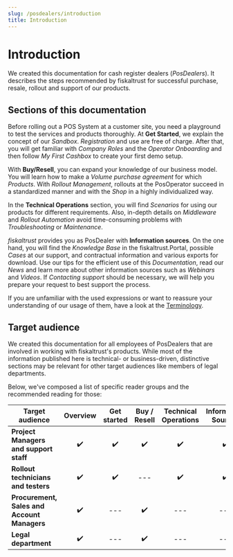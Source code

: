 ```yaml
---
slug: /posdealers/introduction
title: Introduction
---
```

# Introduction
We created this documentation for cash register dealers (_PosDealers_). It describes the steps recommended by fiskaltrust for successful purchase, resale, rollout and support of our products.

## Sections of this documentation
Before rolling out a POS System at a customer site, you need a playground to test the services and products thoroughly. At **Get Started**, we explain the concept of our _Sandbox_. _Registration_ and use are free of charge. After that, you will get familiar with _Company Roles_ and the _Operator Onboarding_ and then follow _My First Cashbox_ to create your first demo setup.

With **Buy/Resell**, you can expand your knowledge of our business model. You will learn how to make a _Volume purchase agreement_ for which _Products_. With _Rollout Management_, rollouts at the PosOperator succeed in a standardized manner and with the _Shop_ in a highly individualized way.  

In the **Technical Operations** section, you will find _Scenarios_ for using our products for different requirements. Also, in-depth details on _Middleware_ and _Rollout Automation_ avoid time-consuming problems with _Troubleshooting_ or _Maintenance_.

_fiskaltrust_ provides you as PosDealer with **Information sources**. On the one hand, you will find the _Knowledge Base_ in the fiskaltrust.Portal,
possible _Cases_ at our support, and contractual information and various exports for download. Use our tips for the efficient use of this _Documentation_, read our _News_ and learn more about other information sources such as _Webinars_ and _Videos_. If _Contacting support_ should be necessary, we will help you prepare your request to best support the process.

If you are unfamiliar with the used expressions or want to reassure your understanding of our usage of them, have a look at the [Terminology](https://docs.fiskaltrust.cloud/de/docs/faq/terms).

## Target audience
We created this documentation for all employees of PosDealers that are involved in working with fiskaltrust's products. While most of the information published here is technical- or business-driven, distinctive sections may be relevant for other target audiences like members of legal departments.

Below, we've composed a list of specific reader groups and the recommended reading for those:

| Target audience                             | Overview | Get started | Buy / Resell | Technical Operations | Information Sources |
| ------------------------------------------- | :------: | :---------: | :----------: | :------------------: | :-----------------: |
| **Project Managers and support staff**      |    ✔️     |      ✔️      |      ✔️       |          ✔️           |          ✔️          |
| **Rollout technicians and testers**         |    ✔️     |      ✔️      |     ---      |          ✔️           |          ✔️          |
| **Procurement, Sales and Account Managers** |    ✔️     |     ---     |      ✔️       |         ---          |         ---         |
| **Legal department**                        |    ✔️     |     ---     |      ✔️       |         ---          |         ---         |

